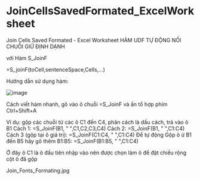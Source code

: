 # JoinCellsSavedFormated_ExcelWorksheet
 Join Cells Saved Formated - Excel Worksheet
HÀM UDF TỰ ĐỘNG NỐI CHUỖI GIỮ ĐỊNH DẠNH

với Hàm S_JoinF

=S_joinF(toCell,sentenceSpace,Cells,...)

Hướng dẫn sử dụng hàm:

![image](https://user-images.githubusercontent.com/58664571/157865372-b3872a6c-28a6-40c4-8dbd-277f79d1ed8e.png)


Cách viết hàm nhanh, gõ vào ô chuỗi =S_JoinF và ấn tổ hợp phím Ctrl+Shift+A

Ví dụ: gộp các chuỗi từ các ô C1 đến C4, phân cách là dấu cách, trả vào ô B1
Cách 1: =S_JoinF(B1, " ",C1,C2,C3,C4)
Cách 2: =S_JoinF(B1, " ",C1:C4)
Cách 3 (gộp tại ô giá trị): =S_JoinF(C1:C4, " ",C1:C4)
Để tự động Gộp ô ừ B1 đến B5 hãy gõ thêm B1:B5: =S_JoinF(B1:B5, " ",C1:C4)

Ở đây ô C1 là ô đầu tiên nhập vào nên được chọn làm ô để đặt chiều rộng cột ô đã gộp


Join_Fonts_Formating.jpg


